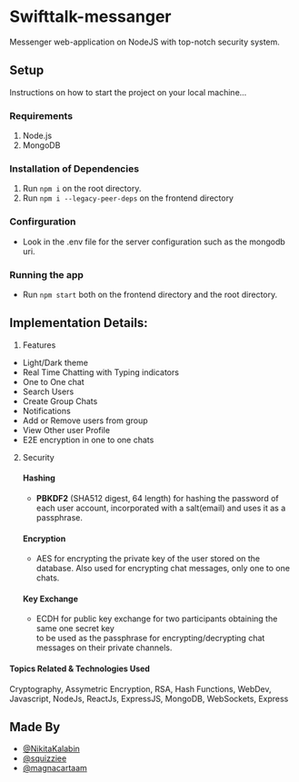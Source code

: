 # Swifttalk-messanger

Messenger web-application on NodeJS with top-notch security system.

## Setup

Instructions on how to start the project on your local machine...

### Requirements

1. Node.js
2. MongoDB

### Installation of Dependencies

1. Run `npm i` on the root directory.
2. Run `npm i --legacy-peer-deps` on the frontend directory

### Confirguration

- Look in the .env file for the server configuration such as the mongodb uri.

### Running the app

- Run `npm start` both on the frontend directory and the root directory.

## Implementation Details:

1.  Features

   - Light/Dark theme
   - Real Time Chatting with Typing indicators
   - One to One chat
   - Search Users
   - Create Group Chats
   - Notifications
   - Add or Remove users from group
   - View Other user Profile
   - E2E encryption in one to one chats  

2. Security

   #### Hashing
   - **PBKDF2** (SHA512 digest, 64 length) for hashing the password of each user account, incorporated with a salt(email) and uses it as a passphrase.

   #### Encryption
   - AES for encrypting the private key of the user stored on the database. Also used for encrypting chat messages, only one to one chats.
   
   #### Key Exchange
   - ECDH for public key exchange for two participants obtaining the same one secret key  
     to be used as the passphrase for encrypting/decrypting chat messages on their private channels.
     

 
#### Topics Related & Technologies Used

Cryptography, Assymetric Encryption, RSA, Hash Functions, WebDev, Javascript, NodeJs, ReactJs, ExpressJS, MongoDB, WebSockets, Express

## Made By 

- [@NikitaKalabin](https://github.com/NikitaKalabin)
- [@squizziee](https://github.com/squizziee)
- [@magnacartaam](https://github.com/magnacartaam)
